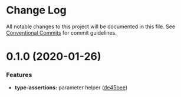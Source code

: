 # Change Log

All notable changes to this project will be documented in this file.
See [Conventional Commits](https://conventionalcommits.org) for commit guidelines.

# 0.1.0 (2020-01-26)


### Features

* **type-assertions:** parameter helper ([de45bee](https://github.com/mmkal/js/commit/de45beefa984b17f686ba387ffab9675f28ec74a))
